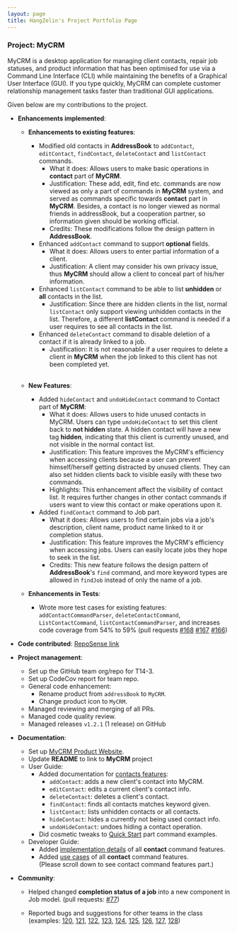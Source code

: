 ```yaml
---
layout: page
title: HangZelin's Project Portfolio Page
---
```


### Project: MyCRM

MyCRM is a desktop application for managing client contacts, repair job statuses, and product information that has been optimised for use via a Command Line Interface (CLI) while maintaining the benefits of a Graphical User Interface (GUI). If you type quickly, MyCRM can complete customer relationship management tasks faster than traditional GUI applications.

Given below are my contributions to the project.

* **Enhancements implemented**:
  * **Enhancements to existing features**:
    * Modified old contacts in **AddressBook** to `addContact`, `editContact`, `findContact`, `deleteContact` and `listContact` commands.
      * What it does: Allows users to make basic operations in **contact** part of **MyCRM**.
      * Justification: These add, edit, find etc. commands are now viewed as only a part of commands in **MyCRM** system,
      and served as commands specific towards **contact** part in **MyCRM**. Besides, a contact is no longer viewed as normal
      friends in addressBook, but a cooperation partner, so information given should be working official.  
      * Credits: These modifications follow the design pattern in **AddressBook**.
    * Enhanced `addContact` command to support **optional** fields.
      * What it does: Allows users to enter partial information of a client.
      * Justification: A client may consider his own privacy issue, thus **MyCRM** should allow a client to conceal 
      part of his/her information.
    * Enhanced `listContact` command to be able to list **unhidden** or **all** contacts in the list.
      * Justification: Since there are hidden clients in the list, normal `listContact` only support viewing unhidden
      contacts in the list. Therefore, a different **listContact** command is needed if a user requires to see all contacts
      in the list.
    * Enhanced `deleteContact` command to disable deletion of a contact if it is already linked to a job.
      * Justification: It is not reasonable if a user requires to delete a client in **MyCRM** when the job
      linked to this client has not been completed yet.
  <br><br>
  * **New Features**:
    * Added `hideContact` and `undoHideContact` command to Contact part of **MyCRM**:
      * What it does: Allows users to hide unused contacts in MyCRM. Users can type `undoHideContact` to set this client back 
      to **not hidden** state. A hidden contact will have a new tag **hidden**, indicating that this client is currently unused,
      and not visible in the normal contact list.
      * Justification: This feature improves the MyCRM's efficiency when accessing clients 
      because a user can prevent himself/herself getting distracted by unused clients.
      They can also set hidden clients back to visible easily with these two commands.
      * Highlights: This enhancement affect the visibility of contact list. It requires further changes in
      other contact commands if users want to view this contact or make operations upon it.
    * Added `findContact` command to Job part.
      * What it does: Allows users to find certain jobs via a job's description, client name, 
      product name linked to it or completion status.
      * Justification: This feature improves the MyCRM's efficiency when accessing jobs. Users can easily locate
      jobs they hope to seek in the list.
      * Credits: This new feature follows the design pattern of **AddressBook**'s `find` command, and more keyword types
      are allowed in `findJob` instead of only the name of a job.

  * **Enhancements in Tests**:
    * Wrote more test cases for existing features: `addContactCommandParser`, `deleteContactCommand`,
    `ListContactCommand`, `listContactCommandParser`, and increases code coverage from 54% to 59% 
    (pull requests [\#168](https://github.com/AY2122S1-CS2103-T14-3/tp/pull/168) [\#167](https://github.com/AY2122S1-CS2103-T14-3/tp/pull/167) [\#166](https://github.com/AY2122S1-CS2103-T14-3/tp/pull/166))



* **Code contributed**: [RepoSense link](https://nus-cs2103-ay2122s1.github.io/tp-dashboard/?search=&sort=groupTitle&sortWithin=title&since=2021-09-17&timeframe=commit&mergegroup=&groupSelect=groupByRepos&breakdown=false&tabOpen=true&tabType=authorship&tabAuthor=HangZelin&tabRepo=AY2122S1-CS2103-T14-3%2Ftp%5Bmaster%5D&authorshipIsMergeGroup=false&authorshipFileTypes=docs~functional-code~test-code~other&authorshipIsBinaryFileTypeChecked=false&zFR=false)


* **Project management**:
  * Set up the GitHub team org/repo for T14-3.
  * Set up CodeCov report for team repo.
  * General code enhancement:
    * Rename product from `addressBook` to `MyCRM`.
    * Change product icon to `MyCRM`.
  * Managed reviewing and merging of all PRs.
  * Managed code quality review.
  * Managed releases `v1.2.1` (1 release) on GitHub
  

* **Documentation**:
  * Set up [MyCRM Product Website](https://ay2122s1-cs2103-t14-3.github.io/tp/).
  * Update **README** to link to **MyCRM** project 
  * User Guide:
    * Added documentation for [contacts features](https://ay2122s1-cs2103-t14-3.github.io/tp/UserGuide.html#adding-a-contact-addcontact):
      * `addContact`: adds a new client's contact into MyCRM.
      * `editContact`: edits a current client's contact info.
      * `deleteContact`: deletes a client's contact.
      * `findContact`: finds all contacts matches keyword given.
      * `listContact`: lists unhidden contacts or all contacts.
      * `hideContact`: hides a currently not being used contact info.
      * `undoHideContact`: undoes hiding a contact operation.
    * Did cosmetic tweaks to [Quick Start](https://ay2122s1-cs2103-t14-3.github.io/tp/UserGuide.html#quick-start) part command examples.
  * Developer Guide:
    * Added [implementation details](https://ay2122s1-cs2103-t14-3.github.io/tp/DeveloperGuide.html#adding-a-contact) of all 
    **contact** command features.
    * Added [use cases](https://ay2122s1-cs2103-t14-3.github.io/tp/DeveloperGuide.html#use-cases) of all **contact** command features.  
      (Please scroll down to see contact command features part.)

* **Community**:
    * Helped changed **completion status of a job** into a new component in Job model.
      (pull requests: [\#77](https://github.com/AY2122S1-CS2103-T14-3/tp/pull/77))
    
    * Reported bugs and suggestions for other teams in the class (examples:
      [120](https://github.com/AY2122S1-CS2103-F09-4/tp/issues/120), [121](https://github.com/AY2122S1-CS2103-F09-4/tp/issues/121),
      [122](https://github.com/AY2122S1-CS2103-F09-4/tp/issues/122), [123](https://github.com/AY2122S1-CS2103-F09-4/tp/issues/123),
      [124](https://github.com/AY2122S1-CS2103-F09-4/tp/issues/124), [125](https://github.com/AY2122S1-CS2103-F09-4/tp/issues/125),
      [126](https://github.com/AY2122S1-CS2103-F09-4/tp/issues/126), [127](https://github.com/AY2122S1-CS2103-F09-4/tp/issues/127),
      [128](https://github.com/AY2122S1-CS2103-F09-4/tp/issues/128))
